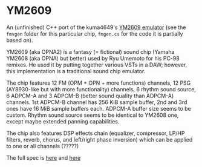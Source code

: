 # YM2609

An (unfinished) C++ port of the kuma4649's [YM2609 emulator](https://github.com/kuma4649/MDSound) (see the `fmvgen` folder for this particular chip, `fmgen.cs` for the code it is partially based on).

YM2609 (aka OPNA2) is a fantasy (= fictional) sound chip (Yamaha YM2608 (aka OPNA) but better) used by Ryu Umemoto for his PC-98 remixes. He used it by putting together various VSTs in a DAW; however, this implementation is a traditional sound chip emulator.

The chip features 12 FM (OPM + OPN + more functions) channels, 12 PSG (AY8930-like but with more functionality) channels, 6 rhythm sound source, 6 ADPCM-A and 3 ADPCM-B (better sound quality than ADPCM-A) channels. 1st ADPCM-B channel has 256 KiB sample buffer, 2nd and 3rd ones have 16 MiB sample buffers each. ADPCM-A buffer size seems to be custom. Rhythm sound source seems to be identical to YM2608 one, except maybe extended panning capabilities.

The chip also features DSP effects chain (equalizer, compressor, LP/HP filters, reverb, chorus, and left/right phase inversion) which can be applied to one or all channels (?????)

The full spec is [here](https://github.com/kuma4649/MDSound/blob/master/YM2609.txt) and [here](https://github.com/kuma4649/MDSound/blob/master/PSG2.txt)
